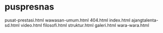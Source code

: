 # puspresnas

pusat-prestasi.html
wawasan-umum.html
404.html
index.html
ajangtalenta-sd.html
video.html
filosofi.html
struktur.html
galeri.html
wara-wara.html